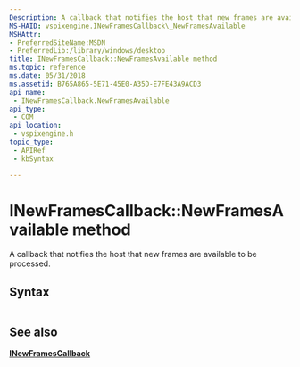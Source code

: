 ```yaml
---
Description: A callback that notifies the host that new frames are available to be processed.
MS-HAID: vspixengine.INewFramesCallback\_NewFramesAvailable
MSHAttr:
- PreferredSiteName:MSDN
- PreferredLib:/library/windows/desktop
title: INewFramesCallback::NewFramesAvailable method
ms.topic: reference
ms.date: 05/31/2018
ms.assetid: B765A865-5E71-45E0-A35D-E7FE43A9ACD3
api_name: 
 - INewFramesCallback.NewFramesAvailable
api_type: 
 - COM
api_location: 
 - vspixengine.h
topic_type: 
 - APIRef
 - kbSyntax

---
```


# <span id="vspixengine.inewframescallback_newframesavailable"></span>INewFramesCallback::NewFramesAvailable method

A callback that notifies the host that new frames are available to be processed.

## Syntax


```C++
```

## <span id="see_also"></span>See also

[**INewFramesCallback**](https://docs.microsoft.com/windows/desktop/direct3dtools/inewframescallback)

 

 



